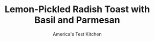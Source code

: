 ---
layout: ../../layouts/MarkdownPostLayout.astro
title: Lemon-Pickled Radish Toast with Basil and Parmesan
author: America's Test Kitchen
pubDate: 2023-03-15
description: "Move over, avocado; there’s a new toast in town."
image_url: https://res.cloudinary.com/hksqkdlah/image/upload/ar_1:1,c_fill,dpr_2.0,f_auto,fl_lossy.progressive.strip_profile,g_faces:auto,q_auto:low,w_344/SFS_RadishToast_119_20230118-161105_ab9nsz
tags: ["Main Courses","Vegetables","Cheese"]
calories: 1963
protein: 9
carbohydrates: 26
fats: 19
fiber: 2
ingredients: ["1 pound, radishes, trimmed and sliced ⅛ inch thick (3½ cups)","½ teaspoon, grated lemon zest plus 6 tablespoons juice (2 lemons), plus lemon wedges for serving","¼ cup, sugar","1 teaspoon, table salt","8 ounces, cream cheese, softened","1 ounce, Parmesan cheese, grated (½ cup), divided","6 tablespoons, chopped fresh basil, divided","1 , garlic clove, minced","6 (½-inch-thick) slices, rustic boule, toasted",", Extra-virgin olive oil for drizzling"]
serves: 6
time: "30 minutes, plus 30 minutes pickling"
instructions: ["Place radishes in medium bowl or large measuring cup. Bring lemon juice, ¼ cup water, sugar, and table salt to simmer in small saucepan over medium-high heat, stirring to dissolve sugar. Pour lemon juice mixture over radishes. Let radishes sit in pickling liquid for 30 minutes, stirring occasionally; drain radishes and refrigerate until ready to serve. (Pickled radishes can be refrigerated for up to 24 hours.)","Meanwhile, process cream cheese, ¼ cup Parmesan, ¼ cup basil, garlic, and lemon zest in food processor until smooth, about 1 minute, scraping down sides of bowl as needed. Transfer to bowl. (Cream cheese mixture can be refrigerated for up to 2 days. Let come to room temperature before using.)","Spread cream cheese mixture evenly over toast. Shingle radishes evenly over cream cheese mixture. Drizzle radishes with oil and sprinkle with remaining ¼ cup Parmesan and remaining 2 tablespoons basil. Sprinkle with flake sea salt and season with pepper to taste. Serve with lemon wedges."]
nutrition: ["291 mg Potassium, K","168 mg Phosphorus, P","237 mg Calcium, Ca","1 mg Iron, Fe","24 mg Magnesium, Mg","496 mg Sodium, Na","1 mg Zinc, Zn","19 g Total lipid (fat)","1 mg Niacin","6 g Fatty acids, total monounsaturated","1 g Fatty acids, total polyunsaturated","21 mg Vitamin C, total ascorbic acid","50 mg Cholesterol","9 g Fatty acids, total saturated","2 g Fiber, total dietary","22 µg Folic acid","35 µg Folate, food","11 g Sugars, total","15 µg Vitamin K (phylloquinone)","119 g Water","28 g Carbohydrate, by difference","73 µg Folate, DFE","9 g Protein","171 µg Vitamin A, RAE","26 g Carbohydrates (net)","327 kcal Energy","8 g Sugars, added","1963 calories"]
notes: "We prefer to slice the radishes using a mandoline, but you can also use a knife. The pickling liquid might not fully cover the radishes at first; they will shrink significantly as they pickle. Be sure to drain the radishes after 30 minutes or they will become too soft. We developed this recipe using a round boule, but any rustic, crusty bread will work. Cut into four pieces each, these toasts make excellent party snacks."
---